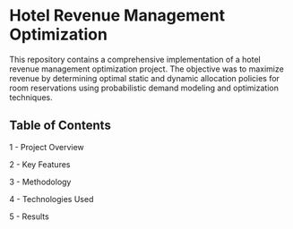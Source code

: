 # Hotel Revenue Management Optimization

This repository contains a comprehensive implementation of a hotel revenue management optimization project. The objective was to maximize revenue by determining optimal static and dynamic allocation policies for room reservations using probabilistic demand modeling and optimization techniques.

## Table of Contents
1 - Project Overview

2 - Key Features

3 - Methodology

4 - Technologies Used

5 - Results

